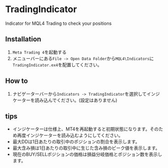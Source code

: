 # TradingIndicator
Indicator for MQL4 Trading to check your positions

## Installation

1. `Meta Trading 4`を起動する
2. メニューバーにある`File -> Open Data Folder`から`MQL4\Indicators`に`TradingIndicator.ex4`を配置してください。

## How to
1. ナビゲーターバーから`Indicators -> TradingIndicator`を選択してインジケーターを読み込んでください。(設定はありません)

## tips
- インジケーターは仕様上、MT4を再起動すると初期状態になります。そのため再度インジケーターを読み込むようにしてください。
- 最大DDは1日あたりの取引中のポジションの割合を表示します。
- 最大含み損は1日あたりの取引中に生じた含み損のピーク値を表示します。
- 現在のBUY/SELLポジションの価格は損益分岐価格とポジション数を表示します。
